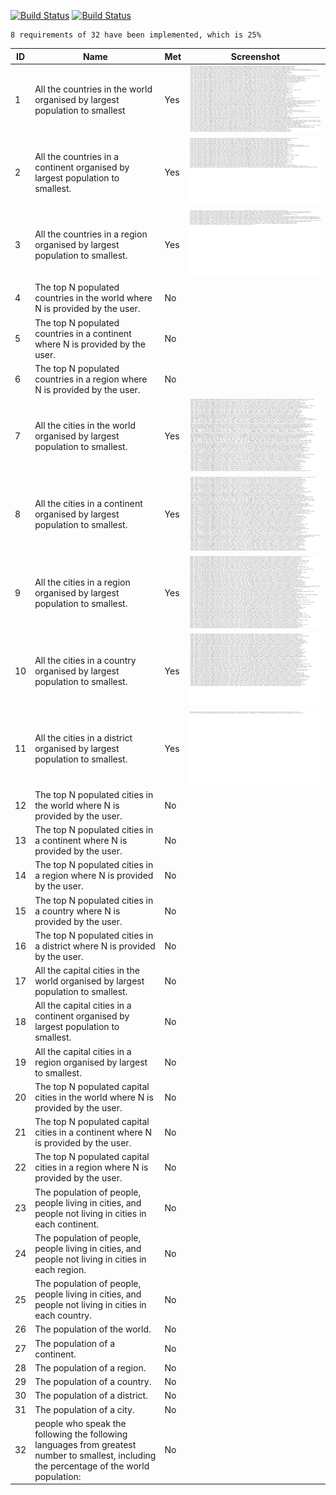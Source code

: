 [![Build Status](https://travis-ci.org/kaimainz/Group_G_Coursework.svg?branch=master)](https://travis-ci.org/kaimainz/Group_G_Coursework)
[![Build Status](https://travis-ci.org/kaimainz/Group_G_Coursework.svg?branch=develop)](https://travis-ci.org/kaimainz/Group_G_Coursework)


    8 requirements of 32 have been implemented, which is 25%

| ID | Name                                                                                                                                       | Met | Screenshot |
|----|--------------------------------------------------------------------------------------------------------------------------------------------|-----|------------|
| 1  | All the countries in the world organised by largest population to smallest                                                                 | Yes | ![ScreenShot](/Images/1.png)           |
| 2  | All the countries in a continent organised by largest population to smallest.                                                              | Yes | ![ScreenShot](/Images/2.png)           |
| 3  | All the countries in a region organised by largest population to smallest.                                                                 | Yes | ![ScreenShot](/Images/3.png)           |
| 4  | The top N populated countries in the world where N is provided by the user.                                                                | No  |            |
| 5  | The top N populated countries in a continent where N is provided by the user.                                                              | No  |            |
| 6  | The top N populated countries in a region where N is provided by the user.                                                                 | No  |            |
| 7  | All the cities in the world organised by largest population to smallest.                                                                   | Yes | ![ScreenShot](/Images/7.png)           |
| 8  | All the cities in a continent organised by largest population to smallest.                                                                 | Yes | ![ScreenShot](/Images/8.png)           |
| 9  | All the cities in a region organised by largest population to smallest.                                                                    | Yes | ![ScreenShot](/Images/9.png)           |
| 10 | All the cities in a country organised by largest population to smallest.                                                                   | Yes | ![ScreenShot](/Images/10.png)           |
| 11 | All the cities in a district organised by largest population to smallest.                                                                  | Yes | ![ScreenShot](/Images/11.png)           |
| 12 | The top N populated cities in the world where N is provided by the user.                                                                   | No  |            |
| 13 | The top N populated cities in a continent where N is provided by the user.                                                                 | No  |            |
| 14 | The top N populated cities in a region where N is provided by the user.                                                                    | No  |            |
| 15 | The top N populated cities in a country where N is provided by the user.                                                                   | No  |            |
| 16 | The top N populated cities in a district where N is provided by the user.                                                                  | No  |            |
| 17 | All the capital cities in the world organised by largest population to smallest.                                                           | No  |            |
| 18 | All the capital cities in a continent organised by largest population to smallest.                                                         | No  |            |
| 19 | All the capital cities in a region organised by largest to smallest.                                                                       | No  |            |
| 20 | The top N populated capital cities in the world where N is provided by the user.                                                           | No  |            |
| 21 | The top N populated capital cities in a continent where N is provided by the user.                                                         | No  |            |
| 22 | The top N populated capital cities in a region where N is provided by the user.                                                            | No  |            |
| 23 | The population of people, people living in cities, and people not living in cities in each continent.                                      | No  |            |
| 24 | The population of people, people living in cities, and people not living in cities in each region.                                         | No  |            |
| 25 | The population of people, people living in cities, and people not living in cities in each country.                                        | No  |            |
| 26 | The population of the world.                                                                                                               | No  |            |
| 27 | The population of a continent.                                                                                                             | No  |            |
| 28 | The population of a region.                                                                                                                | No  |            |
| 29 | The population of a country.                                                                                                               | No  |            |
| 30 | The population of a district.                                                                                                              | No  |            |
| 31 | The population of a city.                                                                                                                  | No  |            |
| 32 | people who speak the following the following languages from greatest number to smallest, including the percentage of the world population: | No  |            |